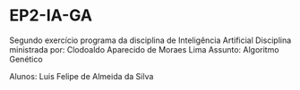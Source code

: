 # EP2-IA-GA
Segundo exercício programa da disciplina de Inteligência Artificial
Disciplina ministrada por: Clodoaldo Aparecido de Moraes Lima
Assunto: Algoritmo Genético

Alunos:
  Luis Felipe de Almeida da Silva
